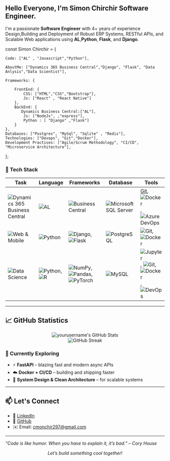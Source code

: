 ## Hello Everyone, I'm Simon Chirchir Software Engineer.
I'm a passionate **Software Engineer** with 4+ years of experience Design,Building and Deployment of Robust ERP Systems, RESTful APIs, and Scalable Web applications using **AL**,**Python**, **Flask**, and **Django**.

const Simon Chirchir = {

    Code: ["AL" , "Javascript","Python"],

    AboutMe: ["Dynamics 365 Business Central","Django", "Flask", "Data Anlysis","Data Scientist"],

    Frameworks: {

        FrontEnd: {
            CSS: ["HTML","CSS","Bootstrap"],
            Js: ["React" , "React Native"]
        },
        BackEnd: {
           Dynamics Business Central:["AL"],
            Js: ["NodeJs", ,"express"],
            Python : [ "Django" ,"Flask"]
        }
    },
    Databases: ["Postgres", "MySql", "Sqlite" , "Redis"],
    Technologies: ["Devops", "Git","Docker"],
    Development Practises: ["Agile/Scrum Methodology", "CI/CD", "Microservice Architecture"],
    
};

<!--
**simon-chirchir/simon-chirchir** is a ✨ _special_ ✨ repository because its `README.md` (this file) appears on your GitHub profile.

Here are some ideas to get you started:

- 🔭 I’m currently working on ...
- 🌱 I’m currently learning ...
- 👯 I’m looking to collaborate on ...
- 🤔 I’m looking for help with ...
- 💬 Ask me about ...
- 📫 How to reach me: ...
- 😄 Pronouns: ...
- ⚡ Fun fact: ...
-->



### 🚀 Tech Stack

| Task | Language | Frameworks | Database | Tools |
|---------|---------|------------|----------|-------|
![Dynamics 365 Business Central](https://img.shields.io/badge/Dynamics%20365-ERP-0078D4?style=flat&logo=microsoft&logoColor=white) | ![AL](https://img.shields.io/badge/C%2FAL-00599C?style=flat&logo=code&logoColor=white) | ![Business Central](https://img.shields.io/badge/Business%20Central-0078D4?style=flat&logo=microsoft&logoColor=white) | ![Microsoft SQL Server](https://img.shields.io/badge/Microsoft%20SQL%20Server-CC2927?style=flat&logo=microsoftsqlserver&logoColor=white) |[Git](https://img.shields.io/badge/Git-F05032?style=flat&logo=git&logoColor=white), ![Docker](https://img.shields.io/badge/Docker-2496ED?style=flat&logo=docker&logoColor=white),![Azure DevOps](https://img.shields.io/badge/Azure%20DevOps-0078D7?style=flat&logo=azuredevops&logoColor=white)
![Web & Mobile](https://img.shields.io/badge/Web_&_Mobile-Apps-0db7ed?style=flat&logo=appsignal&logoColor=white) | ![Python](https://img.shields.io/badge/Python-3776AB?style=flat&logo=python&logoColor=white) | ![Django](https://img.shields.io/badge/Django-092E20?style=flat&logo=django&logoColor=white), ![Flask](https://img.shields.io/badge/Flask-000000?style=flat&logo=flask&logoColor=white) | ![PostgreSQL](https://img.shields.io/badge/PostgreSQL-336791?style=flat&logo=postgresql&logoColor=white) | ![Git](https://img.shields.io/badge/Git-F05032?style=flat&logo=git&logoColor=white), ![Docker](https://img.shields.io/badge/Docker-2496ED?style=flat&logo=docker&logoColor=white) 
![Data Science](https://img.shields.io/badge/Data%20Science-Analysis-blue?style=flat&logo=databricks&logoColor=white) | ![Python](https://img.shields.io/badge/Python-3776ABstyle=flat&logo=python&logoColor=white),![R](https://img.shields.io/badge/R-276DC3?style=flat&logo=r&logoColor=white) | ![NumPy](https://img.shields.io/badge/NumPy-013243?style=flat&logo=numpy&logoColor=white), ![Pandas](https://img.shields.io/badge/Pandas-150458?style=flat&logo=pandas&logoColor=white), ![PyTorch](https://img.shields.io/badge/PyTorch-EE4C2C?style=flat&logo=pytorch&logoColor=white) |![MySQL](https://img.shields.io/badge/MySQL-4479A1?style=flat&logo=mysql&logoColor=white) | ![Jupyter](https://img.shields.io/badge/Jupyter-F37626?style=flat&logo=jupyter&logoColor=white), ![Git](https://img.shields.io/badge/Git-F05032?style=flat&logo=git&logoColor=white), ![Docker](https://img.shields.io/badge/Docker-2496ED?style=flat&logo=docker&logoColor=white), ![DevOps](https://img.shields.io/badge/DevOps-0A0A0A?style=flat&logo=azuredevops&logoColor=white)


---

## 📈 GitHub Statistics

<p align="center">
  <img src="https://github-readme-stats.vercel.app/api?username=yourusername&show_icons=true&theme=radical" alt="yourusername's GitHub Stats" />
  <br/>
  <img src="https://github-readme-streak-stats.herokuapp.com/?user=yourusername&theme=radical" alt="GitHub Streak" />
</p>


### 🌱 Currently Exploring

- ⚡ **FastAPI** – blazing fast and modern async APIs  
- ☁️ **Docker + CI/CD** – building and shipping faster  
- 🧠 **System Design & Clean Architecture** – for scalable systems

---
## 📫 Let's Connect

- 💼 [LinkedIn](https://www.linkedin.com/in/kipkorir-chirchir)
- 🐙 [GitHub](https://github.com/simon-chirchir)
- ✉️ Email: cmonchir297@gmail.com

---

_“Code is like humor. When you have to explain it, it’s bad.” – Cory House_

<p align="center"><em>Let’s build something cool together!</em></p>

